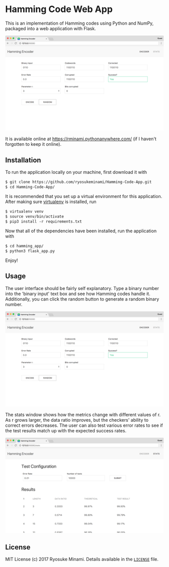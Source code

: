 # Hamming Code Web App

This is an implementation of Hamming codes using Python and NumPy, packaged into a web application with Flask. 

![encoder screenshot](images/encoder-screen.png)

It is available online at <https://rminami.pythonanywhere.com/> (if I haven't forgotten to keep it online).

## Installation

To run the application locally on your machine, first download it with 

```
$ git clone https://github.com/ryosukeminami/Hamming-Code-App.git
$ cd Hamming-Code-App/
```

It is recommended that you set up a virtual environment for this application. After making sure [virtualenv](https://virtualenv.pypa.io/) is installed, run

```
$ virtualenv venv
$ source venv/bin/activate
$ pip3 install -r requirements.txt
```

Now that all of the dependencies have been installed, run the application with

```
$ cd hamming_app/
$ python3 flask_app.py
```

Enjoy!

## Usage

The user interface should be fairly self explanatory. Type a binary number into the 'binary input' text box and see how Hamming codes handle it. Additionally, you can click the random button to generate a random binary number. 

![encoder screenshot](images/encoder-screen.png)

The stats window shows how the metrics change with different values of r. As r grows larger, the data ratio improves, but the checkers' ability to correct errors decreases. The user can also test various error rates to see if the test results match up with the expected success rates. 

![stats screenshot](images/stats-screen.png)

## License

MIT License (c) 2017 Ryosuke Minami. Details available in the [`LICENSE`](./LICENSE) file.
